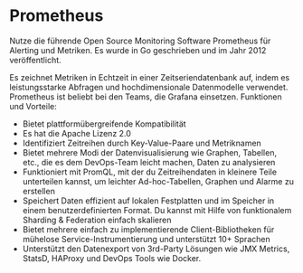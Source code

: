 # Prometheus

Nutze die führende Open Source Monitoring Software Prometheus für Alerting und Metriken. Es wurde in Go geschrieben und im Jahr 2012 veröffentlicht.

Es zeichnet Metriken in Echtzeit in einer Zeitseriendatenbank auf, indem es leistungsstarke Abfragen und hochdimensionale Datenmodelle verwendet. Prometheus ist beliebt bei den Teams, die Grafana einsetzen.
Funktionen und Vorteile:

- Bietet plattformübergreifende Kompatibilität
- Es hat die Apache Lizenz 2.0
- Identifiziert Zeitreihen durch Key-Value-Paare und Metriknamen
- Bietet mehrere Modi der Datenvisualisierung wie Graphen, Tabellen, etc., die es dem DevOps-Team leicht machen, Daten zu analysieren
- Funktioniert mit PromQL, mit der du Zeitreihendaten in kleinere Teile unterteilen kannst, um leichter Ad-hoc-Tabellen, Graphen und Alarme zu erstellen
- Speichert Daten effizient auf lokalen Festplatten und im Speicher in einem benutzerdefinierten Format. Du kannst mit Hilfe von funktionalem Sharding & Federation einfach skalieren
- Bietet mehrere einfach zu implementierende Client-Bibliotheken für mühelose Service-Instrumentierung und unterstützt 10+ Sprachen
- Unterstützt den Datenexport von 3rd-Party Lösungen wie JMX Metrics, StatsD, HAProxy und DevOps Tools wie Docker.
